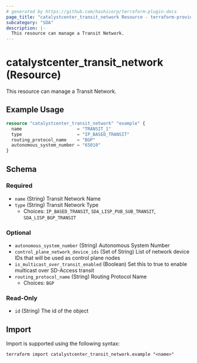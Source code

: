 ```yaml
---
# generated by https://github.com/hashicorp/terraform-plugin-docs
page_title: "catalystcenter_transit_network Resource - terraform-provider-catalystcenter"
subcategory: "SDA"
description: |-
  This resource can manage a Transit Network.
---
```


# catalystcenter_transit_network (Resource)

This resource can manage a Transit Network.

## Example Usage

```terraform
resource "catalystcenter_transit_network" "example" {
  name                     = "TRANSIT_1"
  type                     = "IP_BASED_TRANSIT"
  routing_protocol_name    = "BGP"
  autonomous_system_number = "65010"
}
```

<!-- schema generated by tfplugindocs -->
## Schema

### Required

- `name` (String) Transit Network Name
- `type` (String) Transit Network Type
  - Choices: `IP_BASED_TRANSIT`, `SDA_LISP_PUB_SUB_TRANSIT`, `SDA_LISP_BGP_TRANSIT`

### Optional

- `autonomous_system_number` (String) Autonomous System Number
- `control_plane_network_device_ids` (Set of String) List of network device IDs that will be used as control plane nodes
- `is_multicast_over_transit_enabled` (Boolean) Set this to true to enable multicast over SD-Access transit
- `routing_protocol_name` (String) Routing Protocol Name
  - Choices: `BGP`

### Read-Only

- `id` (String) The id of the object

## Import

Import is supported using the following syntax:

```shell
terraform import catalystcenter_transit_network.example "<name>"
```
